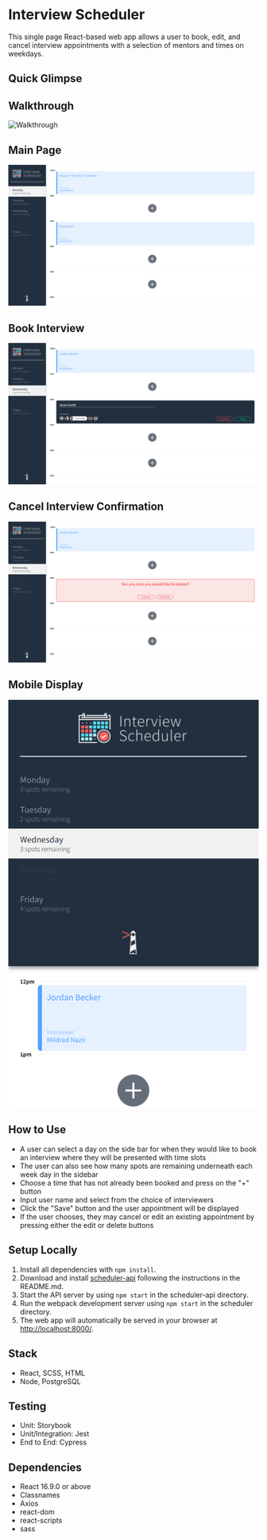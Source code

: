 # Interview Scheduler
This single page React-based web app allows a user to book, edit, and cancel interview appointments with a selection of mentors and times on weekdays.

## Quick Glimpse

## **Walkthrough**
![Walkthrough](https://github.com/jeandre-visser/scheduler/blob/master/docs/walkthrough.gif)
## **Main Page**
![Main Page](https://github.com/jeandre-visser/scheduler/blob/master/docs/appointments.png)

## **Book Interview**
![Book Interview](https://github.com/jeandre-visser/scheduler/blob/master/docs/book-interview.png)

## **Cancel Interview Confirmation**
![Cancel Interview](https://github.com/jeandre-visser/scheduler/blob/master/docs/cancel-interview.png)

## **Mobile Display**
![Mobile](https://github.com/jeandre-visser/scheduler/blob/master/docs/mobile.png)


## How to Use
- A user can select a day on the side bar for when they would like to book an interview where they will be presented with time slots
- The user can also see how many spots are remaining underneath each week day in the sidebar
- Choose a time that has not already been booked and press on the "+" button
- Input user name and select from the choice of interviewers
- Click the "Save" button and the user appointment will be displayed
- If the user chooses, they may cancel or edit an existing appointment by pressing either the edit or delete buttons

## Setup Locally
1. Install all dependencies with `npm install`.
2.  Download and install [scheduler-api](https://github.com/jeandre-visser/scheduler-api) following the instructions in the README.md.
3. Start the API server by using `npm start` in the scheduler-api directory.
4. Run the webpack development server using `npm start` in the scheduler directory. 
5. The web app will automatically be served in your browser at <http://localhost:8000/>.

## Stack 
- React, SCSS, HTML
- Node, PostgreSQL

## Testing
- Unit: Storybook
- Unit/Integration: Jest
- End to End: Cypress


## Dependencies
- React 16.9.0 or above
- Classnames
- Axios
- react-dom
- react-scripts
- sass





